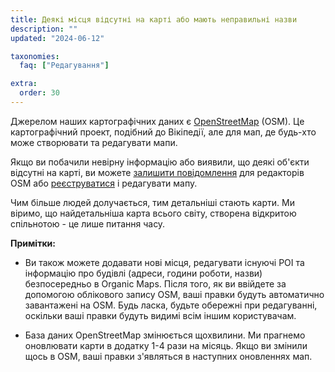 ```yaml
---
title: Деякі місця відсутні на карті або мають неправильні назви
description: ""
updated: "2024-06-12"

taxonomies:
  faq: ["Редагування"]

extra:
  order: 30
---
```


Джерелом наших картографічних даних є [OpenStreetMap](https://welcome.openstreetmap.org/) (OSM). Це картографічний проект, подібний до Вікіпедії, але для мап, де будь-хто може створювати та редагувати мапи.

Якщо ви побачили невірну інформацію або виявили, що деякі об'єкти відсутні на карті, ви можете [залишити повідомлення](https://www.openstreetmap.org/note/new) для редакторів OSM або [реєструватися](https://www.openstreetmap.org/user/new) і редагувати мапу.

Чим більше людей долучається, тим детальніші стають карти. Ми віримо, що найдетальніша карта всього світу, створена відкритою спільнотою - це лише питання часу.

**Примітки:**

* Ви також можете додавати нові місця, редагувати існуючі POI та інформацію про будівлі (адреси, години роботи, назви) безпосередньо в Organic Maps. Після того, як ви ввійдете за допомогою облікового запису OSM, ваші правки будуть автоматично завантажені на OSM. Будь ласка, будьте обережні при редагуванні, оскільки ваші правки будуть видимі всім іншим користувачам.

* База даних OpenStreetMap змінюється щохвилини. Ми прагнемо оновлювати карти в додатку 1-4 рази на місяць. Якщо ви змінили щось в OSM, ваші правки з'являться в наступних оновленнях мап.
